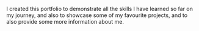 I created this portfolio to demonstrate all the skills I have learned so far on my journey, and also to showcase some of my favourite projects, and to also provide some more information about me.
